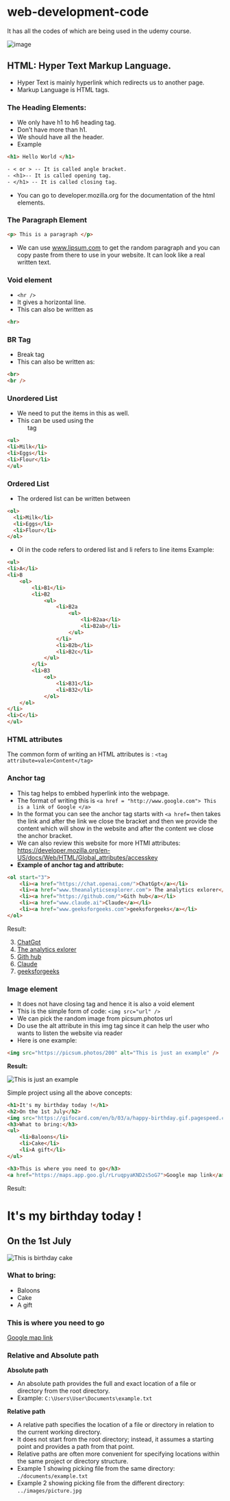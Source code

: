 # web-development-code
It has all the codes of which are being used in the udemy course.

![image](https://github.com/abhishek5434/web-development-code/assets/86175919/ecdee888-e192-4478-89ad-e157a4c558ec)


## HTML: Hyper Text Markup Language.
-	Hyper Text is mainly hyperlink which redirects us to another page.
-	Markup Language is HTML tags.
 
### The Heading Elements:
-	We only have h1 to h6 heading tag.
-	Don’t have more than h1.
-	We should have all the header.
- Example
```HTML
<h1> Hello World </h1>
```
```txt
- < or > -- It is called angle bracket.
- <h1>-- It is called opening tag.
- </h1> -- It is called closing tag.
```
- You can go to developer.mozilla.org for the documentation of the html elements.
    
### The Paragraph Element
```HTML
<p> This is a paragraph </p>
```
-	We can use www.lipsum.com to get the random paragraph and you can copy paste from there to use in your website. It can look like a real written text.

### Void element
- ``` <hr /> ```
- It gives a horizontal line.
- This can also be written as
```HTML
<hr>
```

### BR Tag
- Break tag
- This can also be written as:
```HTML
<br>
<br />
```

### Unordered List
-	We need to put the items in this as well.
-	This can be used using the <ul> tag </ul>

```HTML
<ul>
<li>Milk</li>
<li>Eggs</li>
<li>Flour</li>
</ul>
```

### Ordered List
 	
-	The ordered list can be written between <ol>
```HTML
<ol>
  <li>Milk</li>
  <li>Eggs</li>
  <li>Flour</li>
</ol>
```

-	Ol in the code refers to ordered list and li refers to line items
Example:
```HTML
<ul>
<li>A</li>
<li>B
    <ol>
        <li>B1</li>
        <li>B2
            <ul>
                <li>B2a
                    <ul>
                        <li>B2aa</li>
                        <li>B2ab</li>
                    </ul>
                </li>
                <li>B2b</li>
                <li>B2c</li>
            </ul>
        </li>
        <li>B3
            <ol>
                <li>B31</li>
                <li>B32</li>
            </ol>
    </ol>
</li>
<li>C</li>
</ul>
```
### HTML attributes

The common form of writing an HTML attributes is : ``` <tag attribute=vale>Content</tag> ```

### Anchor tag
- This tag helps to embbed hyperlink into the webpage.
- The format of writing this is ```<a href = "http://www.google.com"> This is a link of Google </a>```
- In the format you can see the anchor tag starts with ```<a href=``` then takes the link and after the link we close the bracket and then we provide the content which will show in the website and after the content we close the anchor bracket.
- We can also review this website for more HTMl attributes: https://developer.mozilla.org/en-US/docs/Web/HTML/Global_attributes/accesskey
- **Example of anchor tag and attribute:**

```HTML
<ol start="3">
    <li><a href="https://chat.openai.com/">ChatGpt</a></li>
    <li><a href="www.theanalyticsexplorer.com"> The analytics exlorer</a></li>
    <li><a href="https://github.com/">Gith hub</a></li>
    <li><a href="www.claude.ai">Claude</a></li>
    <li><a href="www.geeksforgeeks.com">geeksforgeeks</a></li>
</ol>
```

Result:
<ol start="3">
    <li><a href="https://chat.openai.com/">ChatGpt</a></li>
    <li><a href="www.theanalyticsexplorer.com"> The analytics exlorer</a></li>
    <li><a href="https://github.com/">Gith hub</a></li>
    <li><a href="www.claude.ai">Claude</a></li>
    <li><a href="www.geeksforgeeks.com">geeksforgeeks</a></li>
</ol>

### Image element
- It does not have closing tag and hence it is also a void element
- This is the simple form of code: ```<img src="url" />```
- We can pick the random image from picsum.photos url
- Do use the alt attribute in this img tag since it can help the user who wants to listen the website via reader
- Here is one example:
```HTML
<img src="https://picsum.photos/200" alt="This is just an example" />
```
**Result:**

<img src="https://picsum.photos/200" alt="This is just an example"/>

Simple project using all the above concepts:

```HTML
<h1>It's my birthday today !</h1>
<h2>On the 1st July</h2>
<img src="https://gifocard.com/en/b/03/a/happy-birthday.gif.pagespeed.ce.EFmm7_XCG_.gif" alt="This is birthday cake"/>
<h3>What to bring:</h3>
<ul>
    <li>Baloons</li>
    <li>Cake</li>
    <li>A gift</li>
</ul>

<h3>This is where you need to go</h3>
<a href="https://maps.app.goo.gl/rLruqpyaKND2s5oG7">Google map link</a>
```
Result:
<h1>It's my birthday today !</h1>
<h2>On the 1st July</h2>
<img src="https://gifocard.com/en/b/03/a/happy-birthday.gif.pagespeed.ce.EFmm7_XCG_.gif" alt="This is birthday cake"/>
<h3>What to bring:</h3>
<ul>
    <li>Baloons</li>
    <li>Cake</li>
    <li>A gift</li>
</ul>

<h3>This is where you need to go</h3>
<a href="https://maps.app.goo.gl/rLruqpyaKND2s5oG7">Google map link</a>

### Relative and Absolute path
**Absolute path**
- An absolute path provides the full and exact location of a file or directory from the root directory.
- Example: ```C:\Users\User\Documents\example.txt```

**Relative path**
- A relative path specifies the location of a file or directory in relation to the current working directory.
- It does not start from the root directory; instead, it assumes a starting point and provides a path from that point.
- Relative paths are often more convenient for specifying locations within the same project or directory structure.
- Example 1 showing picking file from the same directory: ```./documents/example.txt```
- Example 2 showing picking file from the different directory: ```../images/picture.jpg```
